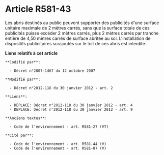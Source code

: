 # Article R581-43

Les abris destinés au public peuvent supporter des publicités d'une surface unitaire maximale de 2 mètres carrés, sans que la
surface totale de ces publicités puisse excéder 2 mètres carrés, plus 2 mètres carrés par tranche entière de 4,50 mètres
carrés de surface abritée au sol. L'installation de dispositifs publicitaires surajoutés sur le toit de ces abris est
interdite.

**Liens relatifs à cet article**

	**Codifié par**:

	  - Décret n°2007-1467 du 12 octobre 2007

	**Modifié par**:

	  - Décret n°2012-118 du 30 janvier 2012 - art. 2

	**Liens**:

	  - DEPLACE: Décret n°2012-118 du 30 janvier 2012 - art. 4
	  - DEPLACE: Décret n°2012-118 du 30 janvier 2012 - art. 9

	**Anciens textes**:

	  - Code de l'environnement - art. R581-27 (VT)

	**Cité par**:

	  - Code de l'environnement - art. R581-44 (V)
	  - Code de l'environnement - art. R581-87 (V)
